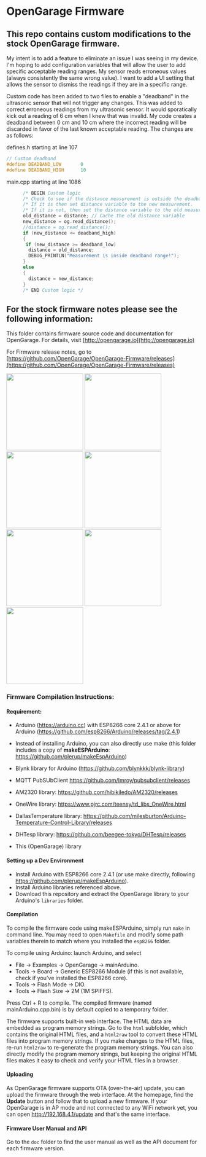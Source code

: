 # OpenGarage Firmware

## This repo contains custom modifications to the stock OpenGarage firmware. 

My intent is to add a feature to eliminate an issue I was seeing in my device. I'm hoping to add configuration variables that will allow the user to add specific acceptable reading ranges. My sensor reads erroneous values (always consistently the same wrong value). I want to add a UI setting that allows the sensor to dismiss the readings if they are in a specific range.

Custom code has been added to two files to enable a "deadband" in the ultrasonic sensor that will not trigger any changes. This was added to correct erroneous readings from my ultrasonic sensor. It would sporatically kick out a reading of 6 cm when I knew that was invalid. My code creates a deadband between 0 cm and 10 cm where the incorrect reading will be discarded in favor of the last known acceptable reading. The changes are as follows:

defines.h starting at line 107

```c
// Custom deadband
#define DEADBAND_LOW       0
#define DEADBAND_HIGH      10
```

main.cpp starting at line 1086
```c
      /* BEGIN Custom logic
      /* Check to see if the distance measurement is outside the deadband. 
      /* If it is then set distance variable to the new measurement.
      /* If it is not, then set the distance variable to the old measurement. */
      old_distance = distance; // Cache the old distance variable
      new_distance = og.read_distance();
      //distance = og.read_distance();
      if (new_distance <= deadband_high) 
      {
       if (new_distance >= deadband_low)
        distance = old_distance;
        DEBUG_PRINTLN("Measurement is inside deadband range!");
      }
      else 
      {
        distance = new_distance;
      }
      /* END Custom logic */
```

## For the stock firmware notes please see the following information:

This folder contains firmware source code and documentation for OpenGarage. For details, visit [http://opengarage.io](http://opengarage.io)

For Firmware release notes, go to [https://github.com/OpenGarage/OpenGarage-Firmware/releases](https://github.com/OpenGarage/OpenGarage-Firmware/releases)

<img src="Screenshots/1_og_ap.png" height=200> <img src="Screenshots/2_og_home.png" height=200> <img src="Screenshots/3_og_log.png" height=200> <img src="Screenshots/4_og_options.png" height=200><img src="Screenshots/7_og_options_int.png" height=200> <img src="Screenshots/5_og_update.png" height=200> <img src="Screenshots/6_og_blynk_app.png" height=200>


### Firmware Compilation Instructions:

#### Requirement:

* Arduino (https://arduino.cc) with ESP8266 core 2.4.1 or above for Arduino (https://github.com/esp8266/Arduino/releases/tag/2.4.1)
* Instead of installing Arduino, you can also directly use make (this folder includes a copy of **makeESPArduino**: https://github.com/plerup/makeEspArduino)
* Blynk library for Arduino (https://github.com/blynkkk/blynk-library)
* MQTT PubSUbClient https://github.com/Imroy/pubsubclient/releases
* AM2320 library: https://github.com/hibikiledo/AM2320/releases
* OneWire library: https://www.pjrc.com/teensy/td_libs_OneWire.html
* DallasTemperature library: https://github.com/milesburton/Arduino-Temperature-Control-Library/releases
* DHTesp library: https://github.com/beegee-tokyo/DHTesp/releases

* This (OpenGarage) library

#### Setting up a Dev Environment

* Install Arduino with ESP8266 core 2.4.1 (or use make directly, following https://github.com/plerup/makeEspArduino).
* Install Arduino libraries referenced above.
* Download this repository and extract the OpenGarage library to your Arduino's `libraries` folder.

#### Compilation

To compile the firmware code using makeESPArduino, simply run `make` in command line. You may need to open `Makefile` and modify some path variables therein to match where you installed the `esp8266` folder.

To compile using Arduino: launch Arduino, and select

* File -> Examples -> OpenGarage -> mainArduino.
* Tools -> Board -> Generic ESP8266 Module (if this is not available, check if you've installed the ESP8266 core).
* Tools -> Flash Mode -> DIO.
* Tools -> Flash Size -> 2M (1M SPIFFS).

Press Ctrl + R to compile. The compiled firmware (named mainArduino.cpp.bin) is by default copied to a temporary folder.

The firmware supports built-in web interface. The HTML data are embedded as program memory strings. Go to the `html` subfolder, which contains the original HTML files, and a `html2raw` tool to convert these HTML files into program memory strings. If you make changes to the HTML files, re-run `html2raw` to re-generate the program memory strings. You can also directly modify the program memory strings, but keeping the original HTML files makes it easy to check and verify your HTML files in a browser.


#### Uploading

As OpenGarage firmware supports OTA (over-the-air) update, you can upload the firmware through the web interface. At the homepage, find the **Update** button and follow that to upload a new firmware. If your OpenGarage is in AP mode and not connected to any WiFi network yet, you can open http://192.168.4.1/update and that's the same interface.

#### Firmware User Manual and API

Go to the `doc` folder to find the user manual as well as the API document for each firmware version.


